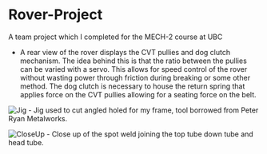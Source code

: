 # Rover-Project
A team project which I completed for the MECH-2 course at UBC


- A rear view of the rover displays the CVT pullies and dog clutch mechanism. The idea behind this is that the ratio between the pullies can be varied with a servo. This allows for speed control of the rover without wasting power through friction during breaking or some other method. The dog clutch is necessary to house the return spring that applies force on the CVT pullies allowing for a seating force on the belt.

![Jig](https://user-images.githubusercontent.com/46405515/72674376-6d98f680-3a2a-11ea-86a5-e277bae86993.jpg) - Jig used to cut angled holed for my frame, tool borrowed from Peter Ryan Metalworks.

![CloseUp](https://user-images.githubusercontent.com/46405515/72674382-7ab5e580-3a2a-11ea-9035-0867f55b5ec8.jpg) - Close up of the spot weld joining the top tube down tube and head tube.
